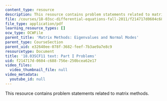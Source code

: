 ```yaml
---
content_type: resource
description: This resource contains problem statements related to matrix methods.
file: /courses/18-03sc-differential-equations-fall-2011/f214717d0604c688756e250bcea62e17_MIT18_03SCF11_ps8_s33q.pdf
file_type: application/pdf
learning_resource_types: []
ocw_type: OCWFile
parent_title: 'Matrix Methods: Eigenvalues and Normal Modes'
parent_type: CourseSection
parent_uid: e32640ee-078f-3682-feef-7b3ae9a7e8c9
resourcetype: Document
title: '18.03SCF11 text: Part I Problems'
uid: f214717d-0604-c688-756e-250bcea62e17
video_files:
  video_thumbnail_file: null
video_metadata:
  youtube_id: null
---
```

This resource contains problem statements related to matrix methods.

